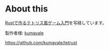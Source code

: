 About this
===

[Rustで作るテトリス風ゲーム入門](https://zenn.dev/kumavale/books/30efec2e1d3428)を写経しています。

製作者様: [kumavale](https://github.com/kumavale)

https://github.com/kumavale/tetrust